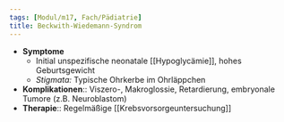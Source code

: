 ```yaml
---
tags: [Modul/m17, Fach/Pädiatrie]
title: Beckwith-Wiedemann-Syndrom
---
```

- **Symptome**
	- Initial unspezifische neonatale [[Hypoglycämie]], hohes Geburtsgewicht
	- *Stigmata:* Typische Ohrkerbe im Ohrläppchen
- **Komplikationen**:: Viszero-, Makroglossie, Retardierung, embryonale Tumore (z.B. Neuroblastom)
- **Therapie**:: Regelmäßige [[Krebsvorsorgeuntersuchung]] 